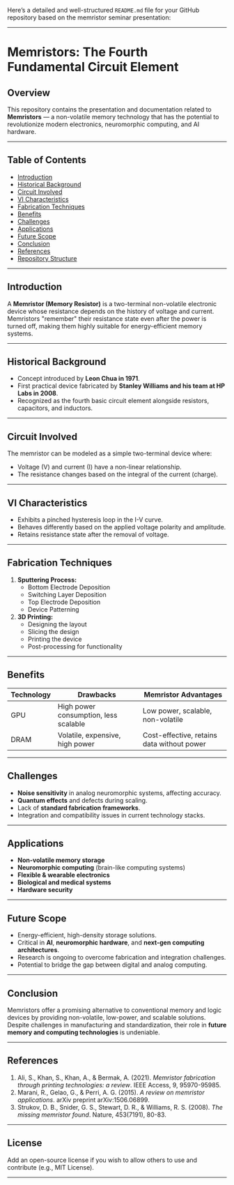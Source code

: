 Here’s a detailed and well-structured `README.md` file for your GitHub repository based on the memristor seminar presentation:

---

# Memristors: The Fourth Fundamental Circuit Element

## Overview
This repository contains the presentation and documentation related to **Memristors** — a non-volatile memory technology that has the potential to revolutionize modern electronics, neuromorphic computing, and AI hardware.

---

## Table of Contents
- [Introduction](#introduction)
- [Historical Background](#historical-background)
- [Circuit Involved](#circuit-involved)
- [VI Characteristics](#vi-characteristics)
- [Fabrication Techniques](#fabrication-techniques)
- [Benefits](#benefits)
- [Challenges](#challenges)
- [Applications](#applications)
- [Future Scope](#future-scope)
- [Conclusion](#conclusion)
- [References](#references)
- [Repository Structure](#repository-structure)

---

## Introduction
A **Memristor (Memory Resistor)** is a two-terminal non-volatile electronic device whose resistance depends on the history of voltage and current. Memristors "remember" their resistance state even after the power is turned off, making them highly suitable for energy-efficient memory systems.

---

## Historical Background
- Concept introduced by **Leon Chua in 1971**.
- First practical device fabricated by **Stanley Williams and his team at HP Labs in 2008**.
- Recognized as the fourth basic circuit element alongside resistors, capacitors, and inductors.

---

## Circuit Involved
The memristor can be modeled as a simple two-terminal device where:
- Voltage (V) and current (I) have a non-linear relationship.
- The resistance changes based on the integral of the current (charge).

---

## VI Characteristics
- Exhibits a pinched hysteresis loop in the I-V curve.
- Behaves differently based on the applied voltage polarity and amplitude.
- Retains resistance state after the removal of voltage.

---

## Fabrication Techniques
1. **Sputtering Process:**
   - Bottom Electrode Deposition
   - Switching Layer Deposition
   - Top Electrode Deposition
   - Device Patterning
2. **3D Printing:**
   - Designing the layout
   - Slicing the design
   - Printing the device
   - Post-processing for functionality

---

## Benefits
| Technology | Drawbacks                                         | Memristor Advantages                    |
|-----------|---------------------------------------------------|----------------------------------------|
| GPU       | High power consumption, less scalable              | Low power, scalable, non-volatile      |
| DRAM      | Volatile, expensive, high power                    | Cost-effective, retains data without power |

---

## Challenges
- **Noise sensitivity** in analog neuromorphic systems, affecting accuracy.
- **Quantum effects** and defects during scaling.
- Lack of **standard fabrication frameworks**.
- Integration and compatibility issues in current technology stacks.

---

## Applications
- **Non-volatile memory storage**
- **Neuromorphic computing** (brain-like computing systems)
- **Flexible & wearable electronics**
- **Biological and medical systems**
- **Hardware security**

---

## Future Scope
- Energy-efficient, high-density storage solutions.
- Critical in **AI**, **neuromorphic hardware**, and **next-gen computing architectures**.
- Research is ongoing to overcome fabrication and integration challenges.
- Potential to bridge the gap between digital and analog computing.

---

## Conclusion
Memristors offer a promising alternative to conventional memory and logic devices by providing non-volatile, low-power, and scalable solutions. Despite challenges in manufacturing and standardization, their role in **future memory and computing technologies** is undeniable.

---

## References
1. Ali, S., Khan, S., Khan, A., & Bermak, A. (2021). *Memristor fabrication through printing technologies: a review*. IEEE Access, 9, 95970-95985.
2. Marani, R., Gelao, G., & Perri, A. G. (2015). *A review on memristor applications*. arXiv preprint arXiv:1506.06899.
3. Strukov, D. B., Snider, G. S., Stewart, D. R., & Williams, R. S. (2008). *The missing memristor found*. Nature, 453(7191), 80-83.

---

## License
Add an open-source license if you wish to allow others to use and contribute (e.g., MIT License).

---
